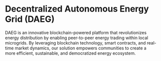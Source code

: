 # Decentralized Autonomous Energy Grid (DAEG)
 DAEG is an innovative blockchain-powered platform that revolutionizes energy distribution by enabling peer-to-peer energy trading within local microgrids. By leveraging blockchain technology, smart contracts, and real-time market dynamics, our solution empowers communities to create a more efficient, sustainable, and democratized energy ecosystem.
